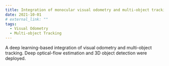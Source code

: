 ```yaml
---
title: Integration of monocular visual odometry and multi-object tracking
date: 2021-10-01
# external_link: ""
tags:
  - Visual Odometry
  - Multi-object Tracking
---
```


A deep learning-based integration of visual odometry and multi-object tracking. Deep optical-flow estimation and 3D object detection were deployed.

<!--more-->
